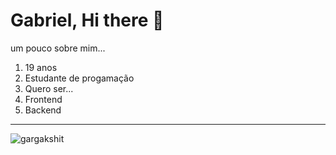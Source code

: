 <h1> Gabriel, Hi there 👋 </h1>

 um pouco sobre mim...

 1. 19 anos
 2. Estudante de progamação
 3. Quero ser...
   1. Frontend
   2. Backend
  ---

  

<p align="left">
  <img
    src="https://komarev.com/ghpvc/?username=Ga-Candido"
    alt="gargakshit"
  />
</p>
